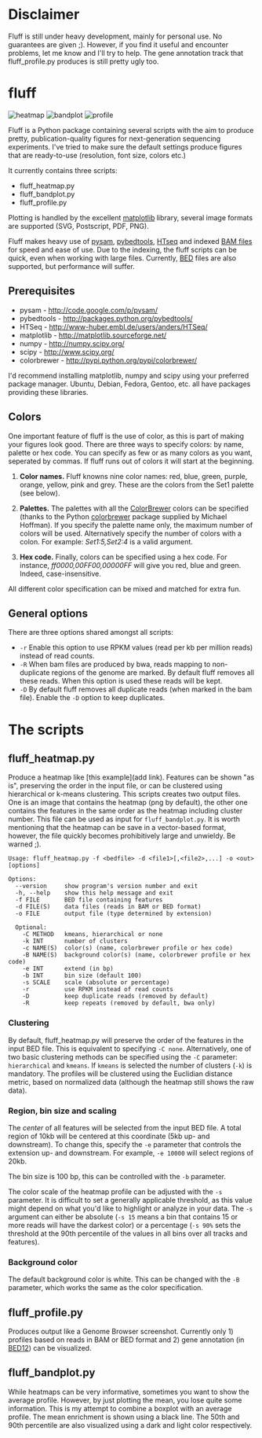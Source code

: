 Disclaimer
==========

Fluff is still under heavy development, mainly for personal use. No guarantees are given ;). However, if you find it useful and encounter problems, let me know and I'll try to help. The gene annotation track that fluff_profile.py produces is still pretty ugly too.

fluff
=====

![heatmap](https://raw.github.com/simonvh/fluff/master/examples/heatmap.png) ![bandplot](https://raw.github.com/simonvh/fluff/master/examples/bandplot.png) ![profile](https://raw.github.com/simonvh/fluff/master/examples/profile.png) 

Fluff is a Python package containing several scripts with the aim to produce pretty, publication-quality figures for next-generation sequencing experiments. I've tried to make sure the default settings produce figures that are ready-to-use (resolution, font size, colors etc.)

It currently contains three scripts:
* fluff_heatmap.py
* fluff_bandplot.py
* fluff_profile.py

Plotting is handled by the excellent [matplotlib](http://matplotlib.sourceforge.net/) library, several image formats are supported (SVG, Postscript, PDF, PNG).

Fluff makes heavy use of [pysam](http://code.google.com/p/pysam/), [pybedtools](http://packages.python.org/pybedtools/), [HTseq](http://www-huber.embl.de/users/anders/HTSeq/) and indexed [BAM files](http://samtools.sourceforge.net/) for speed and ease of use. Due to the indexing, the fluff scripts can be quick, even when working with large files. Currently, [BED](http://genome.ucsc.edu/FAQ/FAQformat.html#format1) files are also supported, but performance will suffer.

Prerequisites
-------------
* pysam - http://code.google.com/p/pysam/
* pybedtools - http://packages.python.org/pybedtools/
* HTSeq - http://www-huber.embl.de/users/anders/HTSeq/
* matplotlib - http://matplotlib.sourceforge.net/
* numpy - http://numpy.scipy.org/
* scipy - http://www.scipy.org/
* colorbrewer - http://pypi.python.org/pypi/colorbrewer/

I'd recommend installing matplotlib, numpy and scipy using your preferred package manager. Ubuntu, Debian, Fedora, Gentoo, etc. all have packages providing these libraries.

Colors
------
One important feature of fluff is the use of color, as this is part of making your figures look good. There are three ways to specify colors: by name, palette or hex code. You can specify as few or as many colors as you want, seperated by commas. If fluff runs out of colors it will start at the beginning.

1. **Color names.**
Fluff knowns nine color names: red, blue, green, purple, orange, yellow, pink and grey. These are the colors from the Set1 palette (see below).

2. **Palettes.**
The palettes with all the [ColorBrewer](http://colorbrewer2.org/) colors can be specified (thanks to the Python [colorbrewer](http://pypi.python.org/pypi/colorbrewer/) package supplied by Michael Hoffman). If you specify the palette name only, the maximum number of colors will be used. Alternatively specify the number of colors with a colon. For example: *Set1:5,Set2:4* is a valid argument.

3. **Hex code.**
Finally, colors can be specified using a hex code. For instance, *ff0000,00FF00,00000FF* will give you red, blue and green. Indeed, case-insensitive.

All different color specification can be mixed and matched for extra fun.

General options
---------------

There are three options shared amongst all scripts:
* `-r` Enable this option to use RPKM values (read per kb per million reads) instead of read counts.
* `-R` When bam files are produced by bwa, reads mapping to non-duplicate regions of the genome are marked. By default fluff removes all these reads. When this option is used these reads will be kept.
* `-D` By default fluff removes all duplicate reads (when marked in the bam file). Enable the `-D` option to keep duplicates.

The scripts
===========

fluff_heatmap.py
----------------
Produce a heatmap like [this example](add link). Features can be shown "as is", preserving the order in the input file, or can be clustered using hierarchical or k-means clustering. This scripts creates two output files. One is an image that contains the heatmap (png by default), the other one contains the features in the same order as the heatmap including cluster number. This file can be used as input for `fluff_bandplot.py`. 
It is worth mentioning that the heatmap can be save in a vector-based format, however, the file quickly becomes prohibitively large and unwieldy. Be warned ;).

```
Usage: fluff_heatmap.py -f <bedfile> -d <file1>[,<file2>,...] -o <out> [options]

Options:
  --version     show program's version number and exit
  -h, --help    show this help message and exit
  -f FILE       BED file containing features
  -d FILE(S)    data files (reads in BAM or BED format)
  -o FILE       output file (type determined by extension)

  Optional:
    -C METHOD   kmeans, hierarchical or none
    -k INT      number of clusters
    -c NAME(S)  color(s) (name, colorbrewer profile or hex code)
    -B NAME(S)  background color(s) (name, colorbrewer profile or hex code)
    -e INT      extend (in bp)
    -b INT      bin size (default 100)
    -s SCALE    scale (absolute or percentage)
    -r          use RPKM instead of read counts
    -D          keep duplicate reads (removed by default)
    -R          keep repeats (removed by default, bwa only)
```

### Clustering ###
By default, fluff_heatmap.py will preserve the order of the features in the input BED file. This is equivalent to specifying `-C none`. Alternatively, one of two basic clustering methods can be specified using the `-C` parameter: `hierarchical` and `kmeans`. If `kmeans` is selected the number of clusters (`-k`) is mandatory. The profiles will be clustered using the Euclidian distance metric, based on normalized data (although the heatmap still shows the raw data).

### Region, bin size and scaling ###
The *center* of all features will be selected from the input BED file. A total region of 10kb will be centered at this coordinate (5kb up- and downstream). To change this, specify the `-e` parameter that controls the extension up- and downstream. For example,  `-e 10000` will select regions of 20kb.

The bin size is 100 bp, this can be controlled with the `-b` parameter.

The color scale of the heatmap profile can be adjusted with the `-s` parameter. It is difficult to set a generally applicable threshold, as this value might depend on what you'd like to highlight or analyze in your data. The `-s` argument can either be absolute (`-s 15` means a bin that contains 15 or more reads will have the darkest color) or a percentage (`-s 90%` sets the threshold at the 90th percentile of the values in all bins over all tracks and features).

### Background color ###
The default background color is white. This can be changed with the `-B` parameter, which works the same as the color specification.

fluff_profile.py
----------------
Produces output like a Genome Browser screenshot. Currently only 1) profiles based on reads in BAM or BED format and 2) gene annotation (in [BED12](http://genome.ucsc.edu/FAQ/FAQformat.html#format1)) can be visualized.

fluff_bandplot.py
-----------------
While heatmaps can be very informative, sometimes you want to show the average profile. However, by just plotting the mean, you lose quite some information. This is my attempt to combine a boxplot with an average profile. The mean enrichment is shown using a black line. The 50th and 90th percentile are also visualized using a dark and light color respectively.

